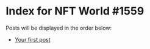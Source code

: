 # Index for NFT World #1559
Posts will be displayed in the order below:

- [Your first post](./001-first.md)

